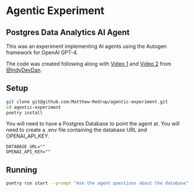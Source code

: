 # Agentic Experiment

## Postgres Data Analytics AI Agent

This was an experiment implementing AI agents using the Autogen framework for OpenAI GPT-4. 

The code was created following along with [Video 1](https://www.youtube.com/watch?v=jmDMusirPKA) and [Video 2](https://www.youtube.com/watch?v=JjVvYDPVrAQ) from [@IndyDevDan](https://www.youtube.com/@indydevdan).

## Setup
```bash
git clone git@github.com:Matthew-Redrup/agentic-experiment.git
cd agentic-experiment
poetry install
```
You will need to have a Postgres Database to point the agent at.
You will need to create a .env file containing the database URL and OPENAI_API_KEY.
```
DATABASE_URL=""
OPENAI_API_KEY=""
```

## Running
```bash
poetry run start --prompt "Ask the agent questions about the database"
```